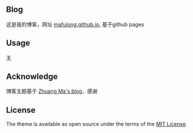 ## Blog

这是我的博客，网址 [mafulong.github.io](https://mafulong.github.io),  基于github pages

## Usage

无

## Acknowledge

博客主题基于 [Zhuang Ma's blog](https://github.com/mzlogin/mzlogin.github.io)，感谢

## License

The theme is available as open source under the terms of the [MIT License](https://opensource.org/licenses/MIT).